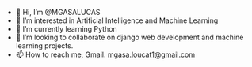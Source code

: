 - 👋 Hi, I’m @MGASALUCAS
- 👀 I’m interested in Artificial Intelligence and Machine Learning
- 🌱 I’m currently learning Python 
- 💞️ I’m looking to collaborate on django web development and machine learning projects.
- 📫 How to reach me, Gmail.  mgasa.loucat1@gmail.com

<!---
MGASALUCAS/MGASALUCAS is a ✨ special ✨ repository because its `README.md` (this file) appears on your GitHub profile.
You can click the Preview link to take a look at your changes.
--->
